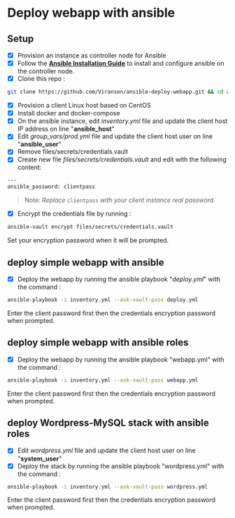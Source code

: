 
# Deploy webapp with ansible

## Setup
- [x] Provision an instance as controller node for Ansible
- [x] Follow the [**Ansible Installation Guide**](https://docs.ansible.com/ansible/latest/installation_guide/intro_installation.html) to install and configure ansible on the controller node.
- [x] Clone this repo : 
```sh
git clone https://github.com/Viranson/ansible-deploy-webapp.git && cd ansible-deploy-webapp
```
 - [x] Provision a client Linux host based on CentOS
 - [x]  Install docker and docker-compose
 - [x] On the ansible instance, edit *inventory.yml* file and update the client host IP address on line "**ansible_host**"
 - [x] Edit *group_vars/prod.yml* file and update the client host user on line "**ansible_user**"
 - [x] Remove files/secrets/credentials.vault
 - [x] Create new file *files/secrets/credentials.vault* and edit with the following content: 
```sh
---
ansible_password: clientpass
```
> Note: *Replace* `clientpass` *with your client instance real password*.
 - [x] Encrypt the credentials file by running : 
```sh
ansible-vault encrypt files/secrets/credentials.vault
```
Set your encryption password when it will be prompted.

## deploy simple webapp with ansible
 - [x] Deploy the webapp by running the ansible playbook "*deploy.yml*" with the command : 
```sh
ansible-playbook -i inventory.yml --ask-vault-pass deploy.yml
```
Enter the client password first then the credentials encryption password when prompted.

## deploy simple webapp with ansible roles
 - [x] Deploy the webapp by running the ansible playbook "webapp.yml" with the command : 
```sh
ansible-playbook -i inventory.yml --ask-vault-pass webapp.yml
```
Enter the client password first then the credentials encryption password when prompted.

## deploy Wordpress-MySQL stack with ansible roles
 - [x] Edit *wordpress.yml* file and update the client host user on line "**system_user**"
 - [x] Deploy the stack by running the ansible playbook "wordpress.yml" with the command :
```sh
ansible-playbook -i inventory.yml --ask-vault-pass wordpress.yml
```
Enter the client password first then the credentials encryption password when prompted.
